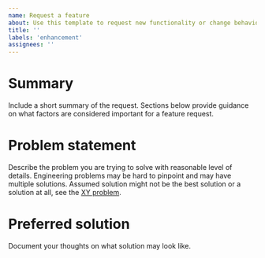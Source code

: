 ```yaml
---
name: Request a feature
about: Use this template to request new functionality or change behavior of the library
title: ''
labels: 'enhancement'
assignees: ''
---
```


# Summary
Include a short summary of the request. Sections below provide guidance on
what factors are considered important for a feature request.

# Problem statement
Describe the problem you are trying to solve with reasonable level of details. 
Engineering problems may be hard to pinpoint and may have multiple solutions.
Assumed solution might not be the best solution or a solution at all,
see the [XY problem](http://xyproblem.info/).

# Preferred solution
Document your thoughts on what solution may look like.
